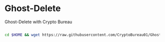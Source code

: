 # Ghost-Delete
Ghost-Delete with Crypto Bureau


```bash

cd $HOME && wget https://raw.githubusercontent.com/CryptoBureau01/Ghost-Delete/main/ghost-delete.sh && chmod +x ghost-delete && ./ghost-delete.sh
```
